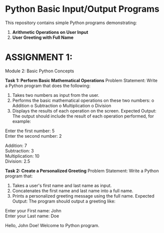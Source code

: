 # Python Basic Input/Output Programs

This repository contains simple Python programs demonstrating:

1. **Arithmetic Operations on User Input**
2. **User Greeting with Full Name**

# ASSIGNMENT 1:
Module 2: Basic Python Concepts
 
**Task 1: Perform Basic Mathematical Operations**
Problem Statement: Write a Python program that does the following:
1.  Takes two numbers as input from the user.
2.  Performs the basic mathematical operations on these two numbers:
o	Addition
o	Subtraction
o	Multiplication
o	Division
3.  Displays the results of each operation on the screen.
Expected Output:
The output should include the result of each operation performed, for example:

Enter the first number: 5<br>
Enter the second number: 2

Addition: 7<br>
Subtraction: 3<br>
Multiplication: 10<br>
Division: 2.5
 
**Task 2: Create a Personalized Greeting**
Problem Statement: Write a Python program that:
1.  Takes a user's first name and last name as input.
2.  Concatenates the first name and last name into a full name.
3.  Prints a personalized greeting message using the full name.
Expected Output:
The program should output a greeting like:

Enter your First name: John<br>
Enter your Last name: Doe<br>

Hello, John Doe! Welcome to Python program.
